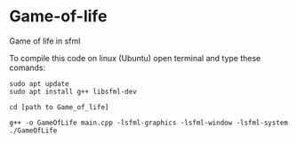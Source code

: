 # Game-of-life
Game of life in sfml

To compile this code on linux (Ubuntu) open terminal and type these comands:
```
sudo apt update
sudo apt install g++ libsfml-dev

cd [path to Game_of_life]

g++ -o GameOfLife main.cpp -lsfml-graphics -lsfml-window -lsfml-system
./GameOfLife
